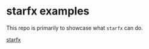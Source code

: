 # starfx examples

This repo is primarily to showcase what `starfx` can do.

[starfx](https://github.com/neurosnap/starfx)
